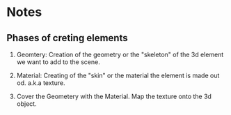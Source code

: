 # Notes

## Phases of creting elements

1. Geomtery: Creation of the geometry or the "skeleton" of the 3d element we want to add to the scene.

2. Material: Creating of the "skin" or the material the element is made out od. a.k.a texture.

3. Cover the Geometery with the Material. Map the texture onto the 3d object.